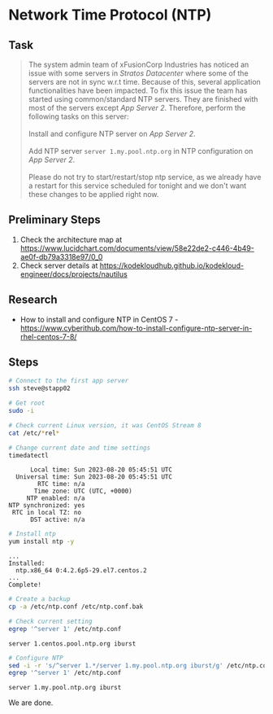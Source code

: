 # Network Time Protocol (NTP)

## Task

> The system admin team of xFusionCorp Industries has noticed an issue with some servers in *Stratos Datacenter* where some of the servers are not in sync w.r.t time. Because of this, several application functionalities have been impacted. To fix this issue the team has started using common/standard NTP servers. They are finished with most of the servers except *App Server 2*. Therefore, perform the following tasks on this server:<br><br>Install and configure NTP server on *App Server 2*.<br><br>Add NTP server `server 1.my.pool.ntp.org` in NTP configuration on *App Server 2*.<br><br>Please do not try to start/restart/stop ntp service, as we already have a restart for this service scheduled for tonight and we don't want these changes to be applied right now.

## Preliminary Steps

1. Check the architecture map at https://www.lucidchart.com/documents/view/58e22de2-c446-4b49-ae0f-db79a3318e97/0_0
2. Check server details at https://kodekloudhub.github.io/kodekloud-engineer/docs/projects/nautilus

## Research

* How to install and configure NTP in CentOS 7 - https://www.cyberithub.com/how-to-install-configure-ntp-server-in-rhel-centos-7-8/

## Steps

```bash
# Connect to the first app server
ssh steve@stapp02

# Get root
sudo -i

# Check current Linux version, it was CentOS Stream 8
cat /etc/*rel*

# Change current date and time settings
timedatectl
```

```
      Local time: Sun 2023-08-20 05:45:51 UTC
  Universal time: Sun 2023-08-20 05:45:51 UTC
        RTC time: n/a
       Time zone: UTC (UTC, +0000)
     NTP enabled: n/a
NTP synchronized: yes
 RTC in local TZ: no
      DST active: n/a
```

```bash
# Install ntp
yum install ntp -y
```

```
...
Installed:
  ntp.x86_64 0:4.2.6p5-29.el7.centos.2
...
Complete!
```

```bash
# Create a backup
cp -a /etc/ntp.conf /etc/ntp.conf.bak

# Check current setting
egrep '^server 1' /etc/ntp.conf
```

```
server 1.centos.pool.ntp.org iburst
```

```bash
# Configure NTP
sed -i -r 's/^server 1.*/server 1.my.pool.ntp.org iburst/g' /etc/ntp.conf
egrep '^server 1' /etc/ntp.conf
```

```
server 1.my.pool.ntp.org iburst
```

We are done.
